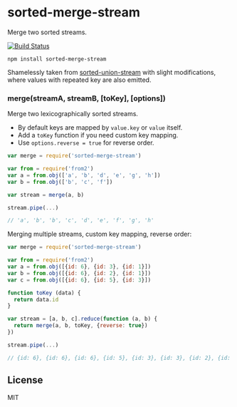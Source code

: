 # sorted-merge-stream

Merge two sorted streams. 

[![Build Status](https://travis-ci.org/cshum/sorted-merge-stream.svg?branch=master)](https://travis-ci.org/cshum/sorted-merge-stream)

```
npm install sorted-merge-stream
```

Shamelessly taken from [sorted-union-stream](https://github.com/mafintosh/sorted-union-stream) with slight modifications, where values with repeated key are also emitted.

### merge(streamA, streamB, [toKey], [options])
Merge two lexicographically sorted streams.

* By default keys are mapped by `value.key` or `value` itself. 
* Add a `toKey` function if you need custom key mapping. 
* Use `options.reverse = true` for reverse order.

```js
var merge = require('sorted-merge-stream')

var from = require('from2')
var a = from.obj(['a', 'b', 'd', 'e', 'g', 'h'])
var b = from.obj(['b', 'c', 'f'])

var stream = merge(a, b)

stream.pipe(...)

// 'a', 'b', 'b', 'c', 'd', 'e', 'f', 'g', 'h'
```

Merging multiple streams, custom key mapping, reverse order:

```js
var merge = require('sorted-merge-stream')

var from = require('from2')
var a = from.obj([{id: 6}, {id: 3}, {id: 1}])
var b = from.obj([{id: 6}, {id: 2}, {id: 1}])
var c = from.obj([{id: 6}, {id: 5}, {id: 3}])

function toKey (data) {
  return data.id
}

var stream = [a, b, c].reduce(function (a, b) {
  return merge(a, b, toKey, {reverse: true})
})

stream.pipe(...)

// {id: 6}, {id: 6}, {id: 6}, {id: 5}, {id: 3}, {id: 3}, {id: 2}, {id: 1}, {id: 1}
```

## License

MIT
